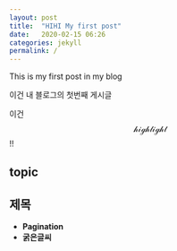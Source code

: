 ```yaml
---
layout: post
title:  "HIHI My first post"
date:   2020-02-15 06:26
categories: jekyll
permalink: /
---
```


This is my first post in my blog

이건 내 블로그의 첫번째 게시글

이건  $$\mathcal{highlight}$$ !!

## topic ##
## 제목 ##

* **Pagination**
* **굵은글씨**
